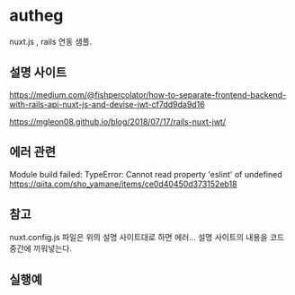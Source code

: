 # autheg

nuxt.js , rails 연동 샘플.

## 설명 사이트
https://medium.com/@fishpercolator/how-to-separate-frontend-backend-with-rails-api-nuxt-js-and-devise-jwt-cf7dd9da9d16

https://mgleon08.github.io/blog/2018/07/17/rails-nuxt-jwt/

## 에러 관련
Module build failed: TypeError: Cannot read property 'eslint' of undefined
https://qiita.com/sho_yamane/items/ce0d40450d373152eb18

## 참고
nuxt.config.js 파일은 위의 설명 사이트대로 하면 에러... 설명 사이트의 내용을 코드 중간에 끼워넣는다.

## 실행예


